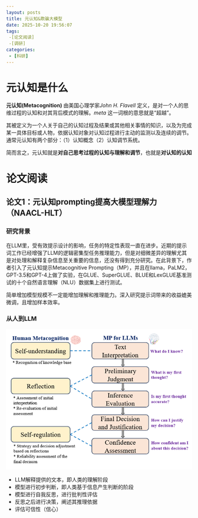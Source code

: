 ```yaml
---
layout: posts
title: 元认知&欺骗大模型
date: 2025-10-20 19:56:07
tags: 
 -[论文阅读]
 -[调研]
categories: 
 - [科研]
---
```


# 元认知是什么
**元认知(Metacognition)** 由美国心理学家*John H. Flavell* 定义，是对一个人的思维过程的认知和对其背后模式的理解。*meta* 这一词根的意思就是“超越”。

其被定义为一个人关于自己的认知过程及结果或其他相关事情的知识，以及为完成某一具体目标或人物，依据认知对象对认知过程进行主动的监测以及连续的调节。通常元认知有两个部分：（1）认知概念（2）认知调节系统。

简而言之，元认知就是**对自己思考过程的认知与理解和调节**，也就是**对认知的认知**

# 论文阅读
## 论文1：元认知prompting提高大模型理解力（NAACL-HLT）
### 研究背景
在LLM里，受有效提示设计的影响，任务的特定性表现一直在进步。近期的提示词工作已经增强了LLM的逻辑密集型任务推理能力，但是对细微差异的理解尤其是对处理和解释复杂信息至关重要的信息，还没有得到充分研究。在此背景下，作者引入了元认知提示Metacognitive Prompting（MP），并且在llama，PaLM2，GPT-3.5和GPT-4上做了实验，在GLUE、SuperGLUE、BLUE和LexGLUE基准测试的十个自然语言理解（NLU）数据集上进行测试。

简单增加模型规模不一定能增加理解和推理能力。深入研究提示词带来的收益媲美微调，且增加样本效率。

### 从人到LLM
![](../images/human-llm-metacogiitive.png)
* LLM解释提供的文本，即人类的理解阶段
* 模型进行初步判断，即人类基于信息产生判断的阶段
* 模型进行自我反思，进行批判性评估
* 反思之后进行决策，阐述其推理依据
* 评估可信性（信心）